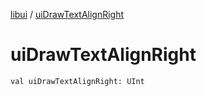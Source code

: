 [libui](README.md) / [uiDrawTextAlignRight](ui-draw-text-align-right.md)

# uiDrawTextAlignRight

`val uiDrawTextAlignRight: UInt`